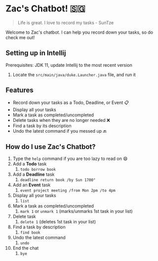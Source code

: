 # Zac's Chatbot! :singapore:

> Life is great. I love to record my tasks - SunTze

Welcome to Zac's chatbot. I can help you record down your tasks, so do check me out!

## Setting up in Intellij

Prerequisites: JDK 11, update Intellij to the most recent version

1. Locate the `src/main/java/duke.Launcher.java` file, and run it

## Features

- Record down your tasks as a Todo, Deadline, or Event :clipboard:
- Display all your tasks
- Mark a task as completed/uncompleted
- Delete tasks when they are no longer needed :x:
- Find a task by its description
- Undo the latest command if you messed up :back:

## How do I use Zac's Chatbot?

1. Type the `help` command if you are too lazy to read on :smile:
1. Add a **Todo** task 
   1. `todo borrow book`
1. Add a **Deadline** task
   1. `deadline return book /by Sun 1700"`
1. Add an **Event** task
   1. `event project meeting /from Mon 2pm /to 4pm`
1. Display all your tasks
   1. `list`
1. Mark a task as completed/uncompleted
   1. `mark 1` or `unmark 1` (marks/unmarks 1st task in your list)
1. Delete task 
   1. `delete 1` (deletes 1st task in your list)
1. Find a task by description
   1. `find book`
1. Undo the latest command
   1. `undo`
1. End the chat 
   1. `bye`
